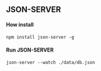 ## JSON-SERVER

#### How install
```npm install json-server -g```

#### Run JSON-SERVER
```json-server --watch ./data/db.json```